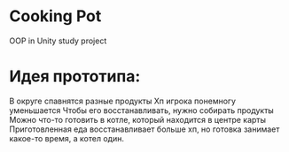 # Cooking Pot
OOP in Unity study project

# Идея прототипа:
  В округе спавнятся разные продукты
  Хп игрока понемногу уменьшается
  Чтобы его восстанавливать, нужно собирать продукты
  Можно что-то готовить в котле, который находится в центре карты
  Приготовленная еда восстанавливает больше хп, но готовка занимает какое-то время, а котел один.

